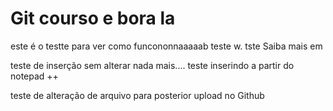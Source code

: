# Git courso e bora la

este é o testte para ver como funcononnaaaaab
teste w.
tste
Saiba mais em



teste de inserção sem alterar nada mais....
teste inserindo a partir do notepad ++


teste de alteração de arquivo para posterior upload no Github
